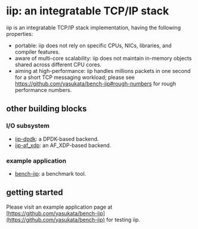 # iip: an integratable TCP/IP stack

iip is an integratable TCP/IP stack implementation, having the following properties:
- portable: iip does not rely on specific CPUs, NICs, libraries, and compiler features.
- aware of multi-core scalability: iip does not maintain in-memory objects shared across different CPU cores.
- aiming at high-performance: iip handles millions packets in one second for a short TCP messaging workload; please see https://github.com/yasukata/bench-iip#rough-numbers for rough performance numbers.

## other building blocks

### I/O subsystem
- [iip-dpdk](https://github.com/yasukata/iip-dpdk): a DPDK-based backend.
- [iip-af_xdp](https://github.com/yasukata/iip-af_xdp): an AF_XDP-based backend.

### example application
- [bench-iip](https://github.com/yasukata/bench-iip): a benchmark tool.

## getting started

Please visit an example application page at [https://github.com/yasukata/bench-iip](https://github.com/yasukata/bench-iip) for testing iip. 

